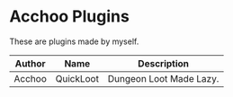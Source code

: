 # Acchoo Plugins

These are plugins made by myself.


| Author | Name | Description |
|---------------|---------------|-----------------|
| Acchoo | QuickLoot | Dungeon Loot Made Lazy. |
